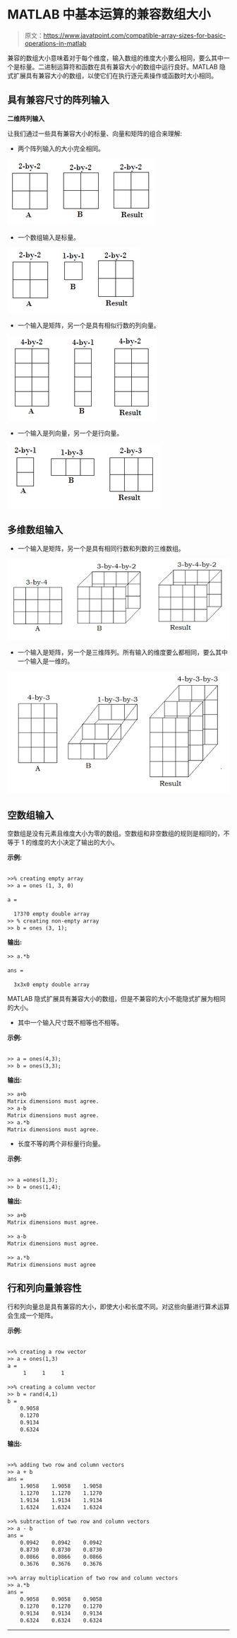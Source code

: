 # MATLAB 中基本运算的兼容数组大小

> 原文：<https://www.javatpoint.com/compatible-array-sizes-for-basic-operations-in-matlab>

兼容的数组大小意味着对于每个维度，输入数组的维度大小要么相同，要么其中一个是标量。二进制运算符和函数在具有兼容大小的数组中运行良好。MATLAB 隐式扩展具有兼容大小的数组，以使它们在执行逐元素操作或函数时大小相同。

## 具有兼容尺寸的阵列输入

**二维阵列输入**

让我们通过一些具有兼容大小的标量、向量和矩阵的组合来理解:

*   两个阵列输入的大小完全相同。

![Compatible Array Sizes for Basic Operations in MATLAB](img/0a671f53aeb1ffa3f16a544483ad8424.png)

*   一个数组输入是标量。

![Compatible Array Sizes for Basic Operations in MATLAB](img/1e7416783b0fc35aa40c6031a1eb4ac8.png)

*   一个输入是矩阵，另一个是具有相似行数的列向量。

![Compatible Array Sizes for Basic Operations in MATLAB](img/85e392fb1451d93e9ac993334a26e8f2.png)

*   一个输入是列向量，另一个是行向量。

![Compatible Array Sizes for Basic Operations in MATLAB](img/9ca86620a9aae07ab79b16039dc057e9.png)

## 多维数组输入

*   一个输入是矩阵，另一个是具有相同行数和列数的三维数组。

![Compatible Array Sizes for Basic Operations in MATLAB](img/e1a01af9365578b5c3149db32c04cd2a.png)

*   一个输入是矩阵，另一个是三维阵列。所有输入的维度要么都相同，要么其中一个输入是一维的。

![Compatible Array Sizes for Basic Operations in MATLAB](img/ac905d3a61cda36a05d83c49089c6e8d.png)

## 空数组输入

空数组是没有元素且维度大小为零的数组。空数组和非空数组的规则是相同的，不等于 1 的维度的大小决定了输出的大小。

**示例:**

```

>>% creating empty array
>> a = ones (1, 3, 0)

a =

  1?3?0 empty double array
>> % creating non-empty array
>> b = ones (3, 1);

```

**输出:**

```
>> a.*b

ans =

  3x3x0 empty double array

```

MATLAB 隐式扩展具有兼容大小的数组，但是不兼容的大小不能隐式扩展为相同的大小。

*   其中一个输入尺寸既不相等也不相等。

**示例:**

```

>> a = ones(4,3);
>> b = ones(3,3);

```

**输出:**

```
>> a+b
Matrix dimensions must agree.
>> a-b
Matrix dimensions must agree.
>> a.*b
Matrix dimensions must agree.

```

*   长度不等的两个非标量行向量。

**示例:**

```

>> a =ones(1,3);
>> b = ones(1,4);

```

**输出:**

```
>> a+b
Matrix dimensions must agree.

>> a-b
Matrix dimensions must agree.

>> a.*b
Matrix dimensions must agree

```

## 行和列向量兼容性

行和列向量总是具有兼容的大小，即使大小和长度不同。对这些向量进行算术运算会生成一个矩阵。

**示例:**

```

>>% creating a row vector
>> a = ones(1,3)
a =
     1     1     1

>>% creating a column vector
>> b = rand(4,1)
b =
    0.9058
    0.1270
    0.9134
    0.6324

```

**输出:**

```

>>% adding two row and column vectors
>> a + b
ans =
    1.9058    1.9058    1.9058
    1.1270    1.1270    1.1270
    1.9134    1.9134    1.9134
    1.6324    1.6324    1.6324

>>% subtraction of two row and column vectors
>> a - b
ans =
    0.0942    0.0942    0.0942
    0.8730    0.8730    0.8730
    0.0866    0.0866    0.0866
    0.3676    0.3676    0.3676

>>% array multiplication of two row and column vectors
>> a.*b
ans =
    0.9058    0.9058    0.9058
    0.1270    0.1270    0.1270
    0.9134    0.9134    0.9134
    0.6324    0.6324    0.6324

```

* * *